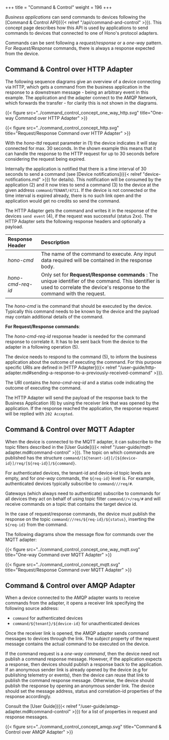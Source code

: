+++
title = "Command & Control"
weight = 196
+++

*Business applications* can send commands to devices following the [Command & Control API]({{< relref "/api/command-and-control" >}}). This concept page describes how this API is used by applications to send commands to devices that connected to one of Hono's protocol adapters.
 
<!--more-->

Commands can be sent following a *request/response* or a *one-way* pattern. For *Request/Response* commands, there is always a response expected from the device.

## Command & Control over HTTP Adapter

The following sequence diagrams give an overview of a device connecting via HTTP, which gets a command from the business application in the response to a downstream message - being an arbitrary event in this example. The application and the adapter connect to the AMQP Network, which forwards the transfer - for clarity this is not shown in the diagrams. 

{{< figure src="../command_control_concept_one_way_http.svg" title="One-way Command over HTTP Adapter" >}} 

{{< figure src="../command_control_concept_http.svg" title="Request/Response Command over HTTP Adapter" >}}

With the *hono-ttd* request parameter in (1) the device indicates it will stay connected for max. 30 seconds. In the shown example this means that it can handle the response to the HTTP request for up to 30 seconds before considering the request being expired. 

Internally the application is notified that there is a time interval of 30 seconds to send a command (see [Device notifications]({{< relref "device-notifications.md" >}}) for details).  This notification will be consumed by the application (2) and it now tries to send a command (3) to the device at the given address `command/TENANT/4711`.
If the device is not connected or the time interval is expired already, there is no such link open and the application would get no credits so send the command.

The HTTP Adapter gets the command and writes it in the response of the devices `send event` (4), if the request was successful (status 2xx). The HTTP Adapter sets the following response headers and optionally a payload.

| Response Header         | Description         |
| :---------------------  |  :----------------- |
| *hono-cmd*              | The name of the command to execute. Any input data required will be contained in the response body. |
| *hono-cmd-req-id*       | Only set for **Request/Response commands** : The unique identifier of the command. This identifier is used to correlate the device's response to the command with the request. |

The *hono-cmd* is the command that should be executed by the device. Typically this command needs to be known by the device and the payload may contain additional details of the command. 


**For Request/Response commands**:

The *hono-cmd-req-id* response header is needed for the command response to correlate it. It has to be sent back from the device to the adapter in a following operation (5). 
 
The device needs to respond to the command (5), to inform the business application about the outcome of executing the command. For this purpose 
specific URIs are defined in [HTTP Adapter]({{< relref "/user-guide/http-adapter.md#sending-a-response-to-a-previously-received-command" >}}).

The URI contains the *hono-cmd-req-id* and a status code indicating the outcome of executing the command.

The HTTP Adapter will send the payload of the response back to the Business Application (6) by using the receiver link
that was opened by the application. If the response reached the application, the response request will be replied with
`202 Accepted`.

## Command & Control over MQTT Adapter

When the device is connected to the MQTT adapter, it can subscribe to the topic filters described in the [User Guide]({{< relref "/user-guide/mqtt-adapter.md#command-control" >}}).
The topic on which commands are published has the structure `command/[${tenant-id}]/[${device-id}]/req/[${req-id}]/${command}`.

For authenticated devices, the tenant-id and device-id topic levels are empty, and for *one-way* commands, the `${req-id}` level is.
For example, authenticated devices typically subscribe to `command///req/#`.

Gateways (which always need to authenticate) subscribe to commands for all devices they act on behalf of using topic filter
`command//+/req/#`
and will receive commands on a topic that contains the target device id.

In the case of request/response commands, the device must publish the response on the topic `command///res/${req-id}/${status}`, inserting the `${req-id}` from the command.

The following diagrams show the message flow for commands over the MQTT adapter:

{{< figure src="../command_control_concept_one_way_mqtt.svg" title="One-way Command over MQTT Adapter" >}} 

{{< figure src="../command_control_concept_mqtt.svg" title="Request/Response Command over MQTT Adapter" >}} 


## Command & Control over AMQP Adapter

When a device connected to the AMQP adapter wants to receive commands from the adapter, it opens a receiver link specifying the following source address:

* `command` for authenticated devices
* `command/${tenant}/${device-id}` for unauthenticated devices

Once the receiver link is opened, the AMQP adapter sends command messages to devices through the link. The *subject* property of the request message contains the actual command to be executed on the device.

If the command request is a *one-way command*, then the device need not publish a command response message. However, if the application expects a response, then devices should publish a response back to the application. If an anonymous sender link is already opened by the device (e.g for publishing telemetry or events), then the device can reuse that link to publish the command response message. Otherwise, the device should publish the response by opening an anonymous sender link. The device should set the message address, status and correlation-id properties of the response accordingly. 

Consult the [User Guide]({{< relref "/user-guide/amqp-adapter.md#command-control" >}}) for a list of properties in request and response messages.

{{< figure src="../command_control_concept_amqp.svg" title="Command & Control over AMQP Adapter" >}} 
